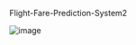 Flight-Fare-Prediction-System2

![image](https://user-images.githubusercontent.com/52269030/172997209-e3f77934-4a4a-4ea1-b578-f2d4700d828c.png)
